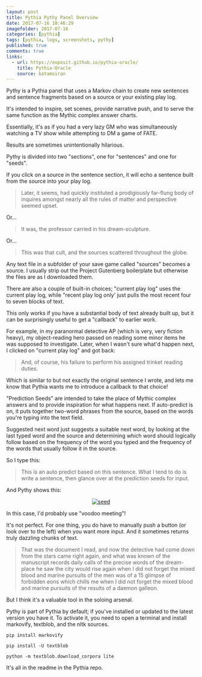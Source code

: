 ```yaml
---
layout: post
title: Pythia Pythy Panel Overview
date: 2017-07-16 10:46:29
imagefolder: 2017-07-16
categories: [pythia]
tags: [pythia, logs, screenshots, pythy]
published: true
comments: true
links:
  - url: https://exposit.github.io/pythia-oracle/
    title: Pythia-Oracle
    source: katamoiran
---
```


Pythy is a Pythia panel that uses a Markov chain to create new sentences and sentence fragments based on a source or your existing play log.

It's intended to inspire, set scenes, provide narrative push, and to serve the same function as the Mythic complex answer charts.

Essentially, it's as if you had a very lazy GM who was simultaneously watching a TV show while attempting to DM a game of FATE.

Results are sometimes unintentionally hilarious.

<!--more-->

Pythy is divided into two "sections", one for "sentences" and one for "seeds".

If you click on a source in the sentence section, it will echo a sentence built from the source into your play log.

> Later, it seems, had quickly instituted a prodigiously far-flung body of inquires amongst nearly all the rules of matter and perspective seemed upset.

Or...

> It was, the professor carried in his dream-sculpture.

Or...

> This was that cult, and the sources scattered throughout the globe.

Any text file in a subfolder of your save game called "sources" becomes a source. I usually strip out the Project Gutenberg boilerplate but otherwise the files are as I downloaded them.

There are also a couple of built-in choices; "current play log" uses the current play log, while "recent play log only' just pulls the most recent four to seven blocks of text.

This only works if you have a substantial body of text already built up, but it can be surprisingly useful to get a "callback" to earlier work.

For example, in my paranormal detective AP (which is very, very fiction heavy), my object-reading hero passed on reading some minor items he was supposed to investigate. Later, when I wasn't sure what'd happen next, I clicked on "current play log" and got back:

> And, of course, his failure to perform his assigned trinket reading duties.

Which is similar to but not exactly the original sentence I wrote, and lets me know that Pythia wants me to introduce a callback to that choice!

"Prediction Seeds" are intended to take the place of Mythic complex answers and to provide inspiration for what happens next. If auto-predict is on, it puts together two-word phrases from the source, based on the words you're typing into the text field.

Suggested next word just suggests a suitable next word, by looking at the last typed word and the source and determining which word should logically follow based on the frequency of the word you typed and the frequency of the words that usually follow it in the source.

So I type this:

> This is an auto predict based on this sentence. What I tend to do is write a sentence, then glance over at the prediction seeds for input.

And Pythy shows this:

<center>
<a href="{{ site.baseurl }}/img/posts/{{page.imagefolder}}/seed.png" target="new">
<img src="{{ site.baseurl }}/img/posts/{{page.imagefolder}}/seed.png" alt="seed">
</a><br>
</center>

In this case, I'd probably use "voodoo meeting"!

It's not perfect. For one thing, you do have to manually push a button (or look over to the left) when you want more input. And it sometimes returns truly dazzling chunks of text.

> That was the document I read, and now the detective had come down from the stars came right again, and what was known of the manuscript records daily calls of the precise words of the dream-place he saw the city would rise again when I did not forget the mixed blood and marine pursuits of the men was of a 15 glimpse of forbidden eons which chills me when I did not forget the mixed blood and marine pursuits of the results of a daemon galleon.

But I think it's a valuable tool in the soloing arsenal.

Pythy is part of Pythia by default; if you've installed or updated to the latest version you have it. To activate it, you need to open a terminal and install markovify, textblob, and the nltk sources.

```SHELL
pip install markovify

pip install -U textblob

python -m textblob.download_corpora lite
```

It's all in the readme in the Pythia repo.
